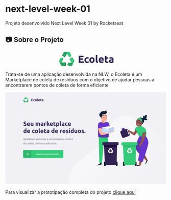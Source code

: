 # next-level-week-01
Projeto desenvolvido Next Level Week 01 by Rocketseat

## :camera: Sobre o Projeto

<p align="center">
  <img src="ecoleta/logo.png">
</p>

Trata-se de uma aplicação desenvolvida na NLW, o Ecoleta é um Marketplace de coleta de resíduos com o objetivo de ajudar pessoas a encontrarem pontos de coleta de forma eficiente

<p align="center">
  <img src="ecoleta/web.png">
</p>

Para visualizar a prototipação completa do projeto [clique aqui](https://www.figma.com/file/9TlOcj6l7D05fZhU12xWT3/Ecoleta-(Booster)?node-id=0%3A1)
